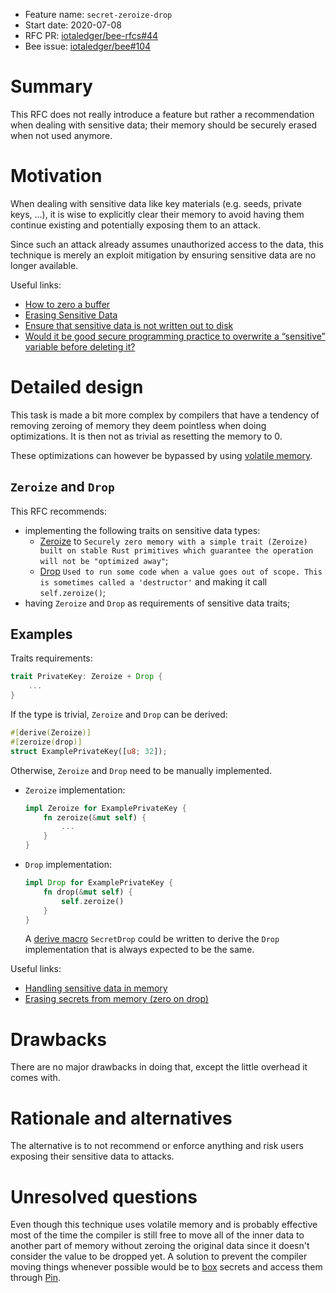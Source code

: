 + Feature name: `secret-zeroize-drop`
+ Start date: 2020-07-08
+ RFC PR: [iotaledger/bee-rfcs#44](https://github.com/iotaledger/bee-rfcs/pull/44)
+ Bee issue: [iotaledger/bee#104](https://github.com/iotaledger/bee/issues/104)

# Summary

This RFC does not really introduce a feature but rather a recommendation when dealing with sensitive data; their memory
should be securely erased when not used anymore.

# Motivation

When dealing with sensitive data like key materials (e.g. seeds, private keys, ...), it is wise to explicitly clear
their memory to avoid having them continue existing and potentially exposing them to an attack.

Since such an attack already assumes unauthorized access to the data, this technique is merely an exploit mitigation by
ensuring sensitive data are no longer available.

Useful links:
- [How to zero a buffer](https://www.daemonology.net/blog/2014-09-04-how-to-zero-a-buffer.html)
- [Erasing Sensitive Data](https://www.gnu.org/software/libc/manual/html_node/Erasing-Sensitive-Data.html)
- [Ensure that sensitive data is not written out to disk](https://wiki.sei.cmu.edu/confluence/display/c/MEM06-C.+Ensure+that+sensitive+data+is+not+written+out+to+disk)
- [Would it be good secure programming practice to overwrite a “sensitive” variable before deleting it?](https://security.stackexchange.com/questions/74280/would-it-be-good-secure-programming-practice-to-overwrite-a-sensitive-variable)

# Detailed design

This task is made a bit more complex by compilers that have a tendency of removing zeroing of memory they deem pointless
when doing optimizations. It is then not as trivial as resetting the memory to 0.

These optimizations can however be bypassed by using [volatile memory](https://en.wikipedia.org/wiki/Volatile_(computer_programming)).

## `Zeroize` and `Drop`

This RFC recommends:
- implementing the following traits on sensitive data types:
    - [Zeroize](https://docs.rs/zeroize/1.1.0/zeroize/trait.Zeroize.html) to `Securely zero memory with a simple trait
    (Zeroize) built on stable Rust primitives which guarantee the operation will not be "optimized away"`;
    - [Drop](https://doc.rust-lang.org/std/ops/trait.Drop.html) `Used to run some code when a value goes out of scope.
    This is sometimes called a 'destructor'` and making it call `self.zeroize()`;
- having `Zeroize` and `Drop` as requirements of sensitive data traits;

## Examples

Traits requirements:
```rust
trait PrivateKey: Zeroize + Drop {
    ...
}
```

If the type is trivial, `Zeroize` and `Drop` can be  derived:
```rust
#[derive(Zeroize)]
#[zeroize(drop)]
struct ExamplePrivateKey([u8; 32]);
```

Otherwise, `Zeroize` and `Drop` need to be manually implemented.

- `Zeroize` implementation:

    ```rust
    impl Zeroize for ExamplePrivateKey {
        fn zeroize(&mut self) {
            ...
        }
    }
    ```

- `Drop` implementation:

    ```rust
    impl Drop for ExamplePrivateKey {
        fn drop(&mut self) {
            self.zeroize()
        }
    }
    ```
    A [derive macro](https://doc.rust-lang.org/reference/procedural-macros.html) `SecretDrop` could be written to derive
    the `Drop` implementation that is always expected to be the same.

Useful links:
- [Handling sensitive data in memory](https://users.rust-lang.org/t/handling-sensitive-data-in-memory/14388)
- [Erasing secrets from memory (zero on drop)](https://github.com/dalek-cryptography/curve25519-dalek/issues/11)

# Drawbacks

There are no major drawbacks in doing that, except the little overhead it comes with.

# Rationale and alternatives

The alternative is to not recommend or enforce anything and risk users exposing their sensitive data to attacks.

# Unresolved questions

Even though this technique uses volatile memory and is probably effective most of the time the compiler is still free to
move all of the inner data to another part of memory without zeroing the original data since it doesn't consider the
value to be dropped yet. A solution to prevent the compiler moving things whenever possible would be to
[box](https://doc.rust-lang.org/std/boxed/struct.Box.html) secrets and access them through [Pin](https://doc.rust-lang.org/std/pin/index.html).
